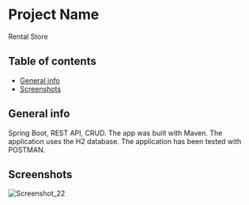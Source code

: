 # Project Name 
Rental Store

## Table of contents
* [General info](#general-info)
* [Screenshots](#screenshots)

## General info
Spring Boot, REST API, CRUD. The app was built with Maven. The application uses the H2 database. The application has been tested with POSTMAN.

## Screenshots
![Screenshot_22](https://user-images.githubusercontent.com/75620370/111297572-0b4b7e00-864e-11eb-961a-7c737ea6d0f1.png)
